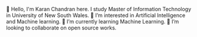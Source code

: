 👋 Hello, I'm Karan Chandran here. I study Master of Information Technology in University of New South Wales.
👀 I’m interested in Artificial Intelligence and Machine learning.
🌱 I’m currently learning Machine Learning.
💞️ I’m looking to collaborate on open source works.


<!---
Player2898/Player2898 is a ✨ special ✨ repository because its `README.md` (this file) appears on your GitHub profile.
You can click the Preview link to take a look at your changes.
--->
